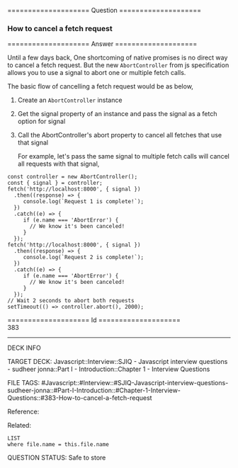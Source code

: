 ==================== Question ====================  

### How to cancel a fetch request  

==================== Answer ====================  

Until a few days back, One shortcoming of native promises is no direct way to cancel a fetch request. But the new `AbortController` from js specification allows you to use a signal to abort one or multiple fetch calls.

The basic flow of cancelling a fetch request would be as below,

1. Create an `AbortController` instance

2. Get the signal property of an instance and pass the signal as a fetch option for signal

3. Call the AbortController's abort property to cancel all fetches that use that signal

    For example, let's pass the same signal to multiple fetch calls will cancel all requests with that signal,

<!-- codeblock-start -->
<pre><code class="hljs language-javascript"><span class="hljs-keyword">const</span> controller = <span class="hljs-keyword">new</span> <span class="hljs-title class_">AbortController</span>();
<span class="hljs-keyword">const</span> { signal } = controller;
<span class="hljs-title function_">fetch</span>(<span class="hljs-string">'http://localhost:8000'</span>, { signal })
  .<span class="hljs-title function_">then</span>(<span class="hljs-function">(<span class="hljs-params">response</span>) =></span> {
     <span class="hljs-variable language_">console</span>.<span class="hljs-title function_">log</span>(<span class="hljs-string">`Request 1 is complete!`</span>);
  })
  .<span class="hljs-title function_">catch</span>(<span class="hljs-function">(<span class="hljs-params">e</span>) =></span> {
     <span class="hljs-keyword">if</span> (e.<span class="hljs-property">name</span> === <span class="hljs-string">'AbortError'</span>) {
       <span class="hljs-comment">// We know it's been canceled!</span>
     }
  });
<span class="hljs-title function_">fetch</span>(<span class="hljs-string">'http://localhost:8000'</span>, { signal })
  .<span class="hljs-title function_">then</span>(<span class="hljs-function">(<span class="hljs-params">response</span>) =></span> {
     <span class="hljs-variable language_">console</span>.<span class="hljs-title function_">log</span>(<span class="hljs-string">`Request 2 is complete!`</span>);
  })
  .<span class="hljs-title function_">catch</span>(<span class="hljs-function">(<span class="hljs-params">e</span>) =></span> {
     <span class="hljs-keyword">if</span> (e.<span class="hljs-property">name</span> === <span class="hljs-string">'AbortError'</span>) {
       <span class="hljs-comment">// We know it's been canceled!</span>
     }
  });
<span class="hljs-comment">// Wait 2 seconds to abort both requests</span>
<span class="hljs-built_in">setTimeout</span>(<span class="hljs-function">() =></span> controller.<span class="hljs-title function_">abort</span>(), <span class="hljs-number">2000</span>);
</code></pre>
<!-- codeblock-end -->

==================== Id ====================  
383

---

DECK INFO

TARGET DECK: Javascript::Interview::SJIQ - Javascript interview questions - sudheer jonna::Part I - Introduction::Chapter 1 - Interview Questions

FILE TAGS: #Javascript::#Interview::#SJIQ-Javascript-interview-questions-sudheer-jonna::#Part-I-Introduction::#Chapter-1-Interview-Questions::#383-How-to-cancel-a-fetch-request

Reference:

Related:

```dataview
LIST
where file.name = this.file.name
```

QUESTION STATUS: Safe to store
